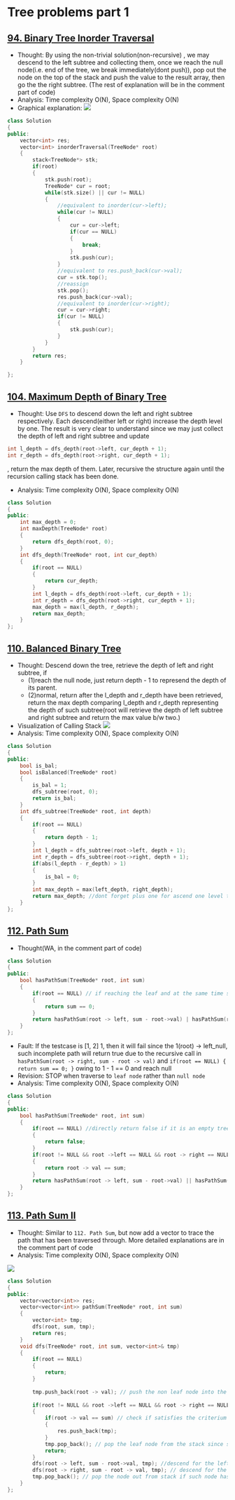 # Tree problems part 1

## [94. Binary Tree Inorder Traversal](https://leetcode.com/problems/binary-tree-inorder-traversal/description/)

* Thought: By using the non-trivial solution(non-recursive)
, we may descend to the left subtree and collecting them, once we reach the null node(i.e. end of the tree, we break immediately(dont push)), pop out the node on the top of the stack and push the value to the result array, then go the the right subtree.
(The rest of explanation will be in the comment part of code)
* Analysis: Time complexity O(N), Space complexity O(N)
* Graphical explanation: ![](https://i.imgur.com/z0QX6jH.jpg)
```cpp
class Solution
{
public:
    vector<int> res;
    vector<int> inorderTraversal(TreeNode* root)
    {
        stack<TreeNode*> stk;
        if(root)
        {
            stk.push(root);
            TreeNode* cur = root;
            while(stk.size() || cur != NULL)
            {
                //equivalent to inorder(cur->left);
                while(cur != NULL)
                {
                    cur = cur->left;
                    if(cur == NULL)
                    {
                        break;
                    }
                    stk.push(cur);
                }
                //equivalent to res.push_back(cur->val);
                cur = stk.top();
                //reassign
                stk.pop();
                res.push_back(cur->val);
                //equivalent to inorder(cur->right);
                cur = cur->right;
                if(cur != NULL)
                {
                    stk.push(cur);
                }
            }
        }
        return res;
    }

};
```

## [104. Maximum Depth of Binary Tree](https://leetcode.com/problems/maximum-depth-of-binary-tree/)

* Thought: Use `DFS` to descend down the left and right subtree respectively. Each descend(either left or right) increase the depth level by one. The result is very clear to understand since we may just collect the depth of left and right subtree and update
```cpp
int l_depth = dfs_depth(root->left, cur_depth + 1);
int r_depth = dfs_depth(root->right, cur_depth + 1);
```
, return the max depth of them. Later, recursive the structure again until the recursion calling stack has been done.
* Analysis: Time complexity O(N), Space complexity O(N)

```cpp
class Solution
{
public:
    int max_depth = 0;
    int maxDepth(TreeNode* root)
    {
        return dfs_depth(root, 0);
    }
    int dfs_depth(TreeNode* root, int cur_depth)
    {
        if(root == NULL)
        {
            return cur_depth;
        }
        int l_depth = dfs_depth(root->left, cur_depth + 1);
        int r_depth = dfs_depth(root->right, cur_depth + 1);
        max_depth = max(l_depth, r_depth);
        return max_depth;
    }
};

```

## [110. Balanced Binary Tree](https://leetcode.com/problems/balanced-binary-tree/)


* Thought: Descend down the tree, retrieve the depth of left and right subtree, if 
	* (1)reach the null node, just return depth - 1 to represend the depth of its parent.
	* (2)normal, return after the l_depth and r_depth have been retrieved, return the max depth comparing l_depth and r_depth representing the depth of such subtree(root will retrieve the depth of left subtree and right subtree and return the max value b/w two.)
* Visualization of Calling Stack ![](https://i.imgur.com/pvhNSI6.jpg)
* Analysis: Time complexity O(N), Space complexity O(N)

```cpp
class Solution
{
public:
    bool is_bal;
    bool isBalanced(TreeNode* root)
    {
        is_bal = 1;
        dfs_subtree(root, 0);
        return is_bal;
    }
    int dfs_subtree(TreeNode* root, int depth)
    {
        if(root == NULL)
        {
            return depth - 1;
        }
        int l_depth = dfs_subtree(root->left, depth + 1);
        int r_depth = dfs_subtree(root->right, depth + 1);
        if(abs(l_depth - r_depth) > 1)
        {
            is_bal = 0;
        }
        int max_depth = max(left_depth, right_depth);
        return max_depth; //dont forget plus one for ascend one level to root
    }
};
```

## [112. Path Sum](https://leetcode.com/problems/path-sum/)

* Thought(WA, in the comment part of code)
```cpp
class Solution 
{
public:
    bool hasPathSum(TreeNode* root, int sum) 
    {
        if(root == NULL) // if reaching the leaf and at the same time sum has been decreased to 0, answer is right.
        {
            return sum == 0; 
        }
        return hasPathSum(root -> left, sum - root->val) | hasPathSum(root -> right, sum - root -> val); // descend for the left subtree and right subtree  
    }
};
```
* Fault: If the testcase is [1, 2] 1, then it will fail since the 1(root) -> left_null, such incomplete path will return true due to the recursive call in  `hasPathSum(root -> right, sum - root -> val)` and `if(root == NULL) { return sum == 0; }` owing to 1 - 1 == 0 and reach null
* Revision: STOP when traverse to `leaf node` rather than `null node`
* Analysis: Time complexity O(N), Space complexity O(N)

```cpp
class Solution 
{
public:
    bool hasPathSum(TreeNode* root, int sum) 
    {
        if(root == NULL) //directly return false if it is an empty tree
        {
            return false; 
        }
        if(root != NULL && root ->left == NULL && root -> right == NULL) //stop at the leaf node to check if the residue of sum equals to the value of leaf node.
        {
            return root -> val == sum;
        }
        return hasPathSum(root -> left, sum - root->val) || hasPathSum(root -> right, sum - root -> val); //descending to check if left or right path gives at least one path for the creterium.
    }
};
```

## [113. Path Sum II](https://leetcode.com/problems/path-sum-ii/)

* Thought: Similar to `112. Path Sum`, but now add a vector to trace the path that has been traversed through. More detailed explanations are in the comment part of code
* Analysis: Time complexity O(N), Space complexity O(N)

![](https://imgur.com/J70aT7s.png)

```cpp
class Solution 
{
public:
    vector<vector<int>> res;
    vector<vector<int>> pathSum(TreeNode* root, int sum) 
    {
        vector<int> tmp;
        dfs(root, sum, tmp);
        return res;
    }
    void dfs(TreeNode* root, int sum, vector<int>& tmp)
    {
        if(root == NULL)
        {
            return; 
        }
            
        tmp.push_back(root -> val); // push the non leaf node into the stack(now with vector)
        
        if(root != NULL && root ->left == NULL && root -> right == NULL) //if it is leaf node
        {
            if(root -> val == sum) // check if satisfies the criterium
            {
                res.push_back(tmp);
            }
            tmp.pop_back(); // pop the leaf node from the stack since such node is the end of one root-to-leaf path    
            return;
        }
        dfs(root -> left, sum - root->val, tmp); //descend for the left subtree
        dfs(root -> right, sum - root -> val, tmp); // descend for the right subtree
        tmp.pop_back(); // pop the node out from stack if such node has been done(i.e. finished visiting left subtree and right subtree)
    }
};
```

